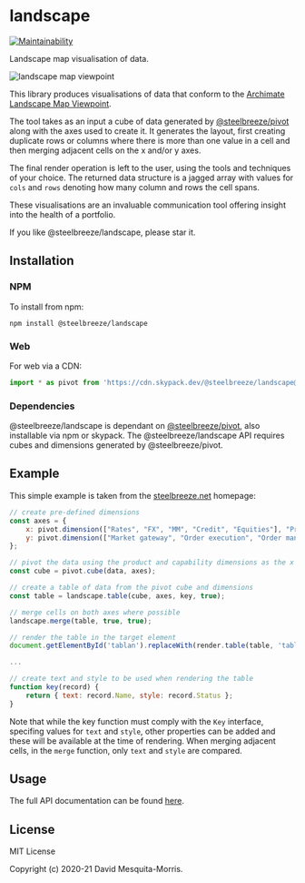# landscape
[![Maintainability](https://api.codeclimate.com/v1/badges/1106fd03a5f0df4cf80f/maintainability)](https://codeclimate.com/github/steelbreeze/landscape/maintainability)

Landscape map visualisation of data.

![landscape map viewpoint](https://steelbreeze.net/landscape/images/landscape-map.png)

This library produces visualisations of data that conform to the [Archimate Landscape Map Viewpoint](https://pubs.opengroup.org/architecture/archimate2-doc/chap08.html#_Toc371945248).

The tool takes as an input a cube of data generated by [@steelbreeze/pivot](https://github.com/steelbreeze/pivot) along with the axes used to create it. It generates the layout, first creating duplicate rows or columns where there is more than one value in a cell and then merging adjacent cells on the x and/or y axes. 

The final render operation is left to the user, using the tools and techniques of your choice. The returned data structure is a jagged array with values for `cols` and `rows` denoting how many column and rows the cell spans.

These visualisations are an invaluable communication tool offering insight into the health of a portfolio.

If you like @steelbreeze/landscape, please star it.
## Installation
### NPM
To install from npm:
```
npm install @steelbreeze/landscape
```
### Web
For web via a CDN:
```javascript
import * as pivot from 'https://cdn.skypack.dev/@steelbreeze/landscape@3.2?min';
```
### Dependencies
@steelbreeze/landscape is dependant on [@steelbreeze/pivot](https://github.com/steelbreeze/pivot), also installable via npm or skypack.
The @steelbreeze/landscape API requires cubes and dimensions generated by @steelbreeze/pivot.

## Example
This simple example is taken from the [steelbreeze.net](https://steelbreeze.net) homepage:
```javascript
// create pre-defined dimensions
const axes = {
	x: pivot.dimension(["Rates", "FX", "MM", "Credit", "Equities"], "Product"),
	y: pivot.dimension(["Market gateway", "Order execution", "Order management", "Confirmations"], "Capability")
};

// pivot the data using the product and capability dimensions as the x and y axes respectively
const cube = pivot.cube(data, axes);

// create a table of data from the pivot cube and dimensions
const table = landscape.table(cube, axes, key, true);

// merge cells on both axes where possible
landscape.merge(table, true, true);

// render the table in the target element
document.getElementById('tablan').replaceWith(render.table(table, 'tablan', 'landscape'));

...

// create text and style to be used when rendering the table
function key(record) {
	return { text: record.Name, style: record.Status };
}
```
Note that while the key function must comply with the `Key` interface, specifing values for `text` and `style`, other properties can be  added and these will be available at the time of rendering. When merging adjacent cells, in the `merge` function, only `text` and `style` are compared.

## Usage
The full API documentation can be found [here](https://steelbreeze.net/landscape/api/v3/).

## License
MIT License

Copyright (c) 2020-21 David Mesquita-Morris.
